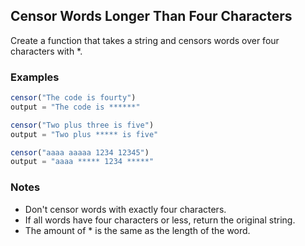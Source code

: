 ## Censor Words Longer Than Four Characters

Create a function that takes a string and censors words over four characters with *.

### Examples

~~~ javascript
censor("The code is fourty")
output = "The code is ******"

censor("Two plus three is five")
output = "Two plus ***** is five"

censor("aaaa aaaaa 1234 12345")
output = "aaaa ***** 1234 *****"
~~~ 

### Notes

- Don't censor words with exactly four characters.
- If all words have four characters or less, return the original string.
- The amount of * is the same as the length of the word.